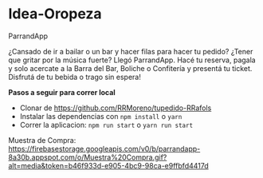 # Idea-Oropeza

ParrandApp

¿Cansado de ir a bailar o un bar y hacer filas para hacer tu pedido? ¿Tener que gritar por la música fuerte?
Llegó ParrandApp. Hacé tu reserva, pagala y solo acercate a la Barra del Bar, Boliche o Confitería y presentá tu ticket.
Disfrutá de tu bebida o trago sin espera!


**Pasos a seguir para correr local**
* Clonar de https://github.com/RRMoreno/tupedido-RRafols
* Instalar las dependencias con `npm install` o `yarn`
* Correr la aplicacion: `npm run start` o `yarn run start`

Muestra de Compra: https://firebasestorage.googleapis.com/v0/b/parrandapp-8a30b.appspot.com/o/Muestra%20Compra.gif?alt=media&token=b46f933d-e905-4bc9-98ca-e9ffbfd4417d
